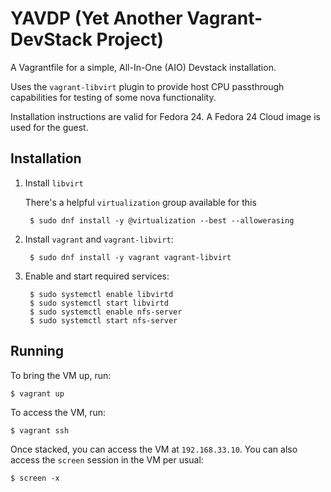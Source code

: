 # YAVDP (Yet Another Vagrant-DevStack Project)

A Vagrantfile for a simple, All-In-One (AIO) Devstack installation.

Uses the `vagrant-libvirt` plugin to provide host CPU passthrough capabilities
for testing of some nova functionality.

Installation instructions are valid for Fedora 24. A Fedora 24 Cloud image is
used for the guest.

## Installation

1. Install `libvirt`

    There's a helpful `virtualization` group available for this

        $ sudo dnf install -y @virtualization --best --allowerasing

2. Install `vagrant` and `vagrant-libvirt`:

        $ sudo dnf install -y vagrant vagrant-libvirt

3. Enable and start required services:

        $ sudo systemctl enable libvirtd
        $ sudo systemctl start libvirtd
        $ sudo systemctl enable nfs-server
        $ sudo systemctl start nfs-server

## Running

To bring the VM up, run:

    $ vagrant up

To access the VM, run:

    $ vagrant ssh

Once stacked, you can access the VM at `192.168.33.10`. You can also access
the `screen` session in the VM per usual:

    $ screen -x
